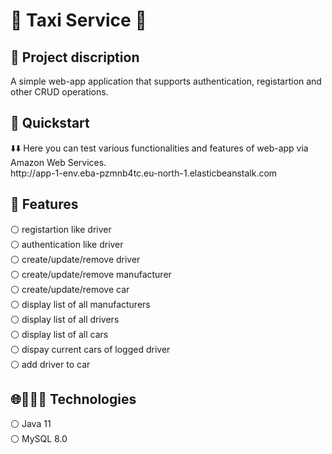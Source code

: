 <H1>🚕 Taxi Service 🚕 </H1>

<h2>📙 Project discription</h2>
A simple web-app application that supports authentication, registartion and other CRUD operations.

<h2>🌿 Quickstart </h2>
⬇️⬇️ Here you can test various functionalities and features of web-app via Amazon Web Services.
<br> http://app-1-env.eba-pzmnb4tc.eu-north-1.elasticbeanstalk.com </br>


<h2>🎯 Features </h2>
⚪ registartion like driver <br/>
⚪ authentication like driver <br/>
⚪ create/update/remove driver <br/>
⚪ create/update/remove manufacturer <br/>
⚪ create/update/remove car <br/>
⚪ display list of all manufacturers <br/>
⚪ display list of all drivers <br/>
⚪ display list of all cars <br/>
⚪ dispay current cars of logged driver <br/>
⚪ add driver to car <br/>

<h2>🌐👨🏻‍💻 Technologies </h2>
⚪ Java 11 </br>
⚪ MySQL 8.0 <br/>
